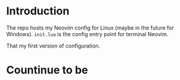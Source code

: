 # Introduction

The repo hosts my Neovim config for Linux (maybe in the future for Windows).
`init.lua` is the config entry point for terminal Neovim.

That my first version of configuration.

# Countinue to be
